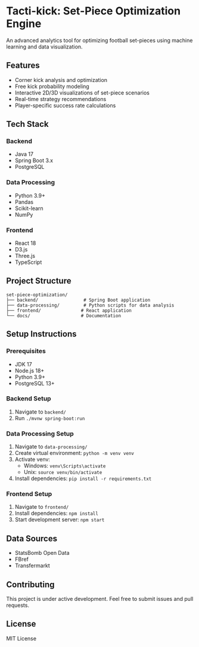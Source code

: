 # Tacti-kick: Set-Piece Optimization Engine

An advanced analytics tool for optimizing football set-pieces using machine learning and data visualization.

## Features

- Corner kick analysis and optimization
- Free kick probability modeling
- Interactive 2D/3D visualizations of set-piece scenarios
- Real-time strategy recommendations
- Player-specific success rate calculations

## Tech Stack

### Backend
- Java 17
- Spring Boot 3.x
- PostgreSQL

### Data Processing
- Python 3.9+
- Pandas
- Scikit-learn
- NumPy

### Frontend
- React 18
- D3.js
- Three.js
- TypeScript

## Project Structure

```
set-piece-optimization/
├── backend/                 # Spring Boot application
├── data-processing/         # Python scripts for data analysis
├── frontend/               # React application
└── docs/                   # Documentation
```

## Setup Instructions

### Prerequisites
- JDK 17
- Node.js 18+
- Python 3.9+
- PostgreSQL 13+

### Backend Setup
1. Navigate to `backend/`
2. Run `./mvnw spring-boot:run`

### Data Processing Setup
1. Navigate to `data-processing/`
2. Create virtual environment: `python -m venv venv`
3. Activate venv: 
   - Windows: `venv\Scripts\activate`
   - Unix: `source venv/bin/activate`
4. Install dependencies: `pip install -r requirements.txt`

### Frontend Setup
1. Navigate to `frontend/`
2. Install dependencies: `npm install`
3. Start development server: `npm start`

## Data Sources
- StatsBomb Open Data
- FBref
- Transfermarkt

## Contributing
This project is under active development. Feel free to submit issues and pull requests.

## License
MIT License 
